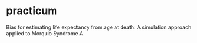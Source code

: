 # practicum
Bias for estimating life expectancy from age at death: A simulation approach applied to Morquio Syndrome A
